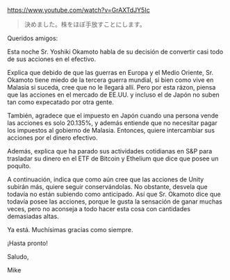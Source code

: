 https://www.youtube.com/watch?v=GrAXTdJY5Ic

> 決めました。株をほぼ手放すことにします。

Queridos amigos:

Esta noche Sr. Yoshiki Okamoto habla de su decisión de convertir casi todo de sus acciones en el efectivo.

Explica que debido de que las guerras en Europa y el Medio Oriente, Sr. Okamoto tiene miedo de la tercera guerra mundial, si bien como vive en Malasia si suceda, cree que no le llegará  allí. Pero por esta rázon, piensa que las acciones en el mercado de EE.UU. y incluso el de Japón no suben tan como expecatado por otra gente.

También, agradece que el impuesto en Japón cuando una persona vende las acciones es solo 20.135%, y además entiende que no necesitar pagar los impuestos al gobierno de Malasia. Entonces, quiere intercambiar sus acciones por el dinero efectivo.

Además, explica que ha parado sus actividades cotidianas en S&P para trasladar su dinero en el ETF de Bitcoin y Ethelium que dice que posee un poquíto.

A continuación, indica que como aún cree que las acciones de Unity subirán más, quiere seguir conservándolas. No obstante, desvela que todavía no están subiendo como anticipado. Así que Sr. Okamoto dice que todavía posee las acciones, porque le gusta la sensación de ganar muchas veces, pero no aconseja a todo hacer esta cosa con cantidades demasiadas altas.

Ya está. Muchísimas gracias como siempre.

¡Hasta pronto!

Saludo,

Mike
